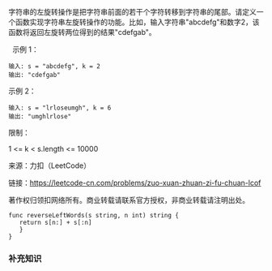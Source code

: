 字符串的左旋转操作是把字符串前面的若干个字符转移到字符串的尾部。请定义一个函数实现字符串左旋转操作的功能。比如，输入字符串"abcdefg"和数字2，该函数将返回左旋转两位得到的结果"cdefgab"。

 
示例 1：
```
输入: s = "abcdefg", k = 2
输出: "cdefgab"
```
示例 2：
```
输入: s = "lrloseumgh", k = 6
输出: "umghlrlose"
```

限制：

1 <= k < s.length <= 10000

来源：力扣（LeetCode）

链接：https://leetcode-cn.com/problems/zuo-xuan-zhuan-zi-fu-chuan-lcof

著作权归领扣网络所有。商业转载请联系官方授权，非商业转载请注明出处。

```
func reverseLeftWords(s string, n int) string {
   return s[n:] + s[:n]
   }
}
```
### 补充知识
